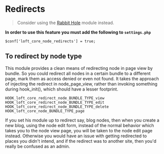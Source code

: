 # Redirects

> Consider using the [Rabbit Hole](https://www.drupal.org/project/rabbit_hole) module instead.

**In order to use this feature you must add the following to `settings.php`**

    $conf['loft_core_node_redirects'] = true;

## To redirect by node type

This module provides a clean means of redirecting node in page view by bundle.  So you could redirect all nodes in a certain bundle to a different page, mark them as access denied or even not found.  It takes the approach of injecting the redirect in node_page_view, rather than invoking something during hook_init(), which should have a lesser footprint.

    HOOK_loft_core_redirect_node_BUNDLE_TYPE_view
    HOOK_loft_core_redirect_node_BUNDLE_TYPE_edit
    HOOK_loft_core_redirect_node_BUNDLE_TYPE_delete
    HOOK_loft_core_node_BUNDLE_TYPE_page

If you set his module up to redirect say, blog nodes, then when you create a new blog, using the node edit form, instead of the normal behavior which takes you to the node view page, you will be taken to the node edit page instead.  Otherwise you would have an issue with getting redirected to places you didn't intend, and if the redirect was to another site, then you'd really be confused as an admin.
